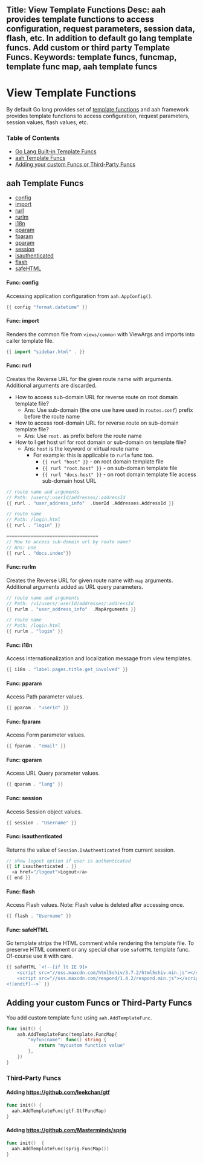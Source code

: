 Title: View Template Functions
Desc: aah provides template functions to access configuration, request parameters, session data, flash, etc. In addition to default go lang template funcs. Add custom or third party Template Funcs.
Keywords: template funcs, funcmap, template func map, aah template funcs
---
# View Template Functions

By default Go lang provides set of [template functions](https://golang.org/pkg/text/template/#hdr-Functions) and aah framework provides template functions to access configuration, request parameters, session values, flash values, etc.

### Table of Contents

  * [Go Lang Built-in Template Funcs](https://golang.org/pkg/text/template/#hdr-Functions)
  * [aah Template Funcs](#aah-template-funcs)
  * [Adding your custom Funcs or Third-Party Funcs](#adding-your-custom-funcs-or-third-party-funcs)

## aah Template Funcs

  * [config](#func-config)
  * [import](#func-import)
  * [rurl](#func-rurl)
  * [rurlm](#func-rurlm)
  * [i18n](#func-i18n)
  * [pparam](#func-pparam)
  * [fparam](#func-fparam)
  * [qparam](#func-qparam)
  * [session](#func-session)
  * [isauthenticated](#func-isauthenticated)
  * [flash](#func-flash)
  * [safeHTML](#func-safehtml)

#### Func: config

Accessing application configuration from `aah.AppConfig()`.

```go
{{ config "format.datetime" }}
```

#### Func: import

Renders the common file from `views/common` with ViewArgs and imports into caller template file.

```go
{{ import "sidebar.html" . }}
```

#### Func: rurl

Creates the Reverse URL for the given route name with arguments. Additional arguments are discarded.

  * How to access sub-domain URL for reverse route on root domain template file?
      - Ans: Use sub-domain (the one use have used in `routes.conf`) prefix before the route name
  * How to access root-domain URL for reverse route on sub-domain template file?
      - Ans: Use `root.` as prefix before the route name
  * How to I get host url for root domain or sub-domain on template file?
      - Ans: `host` is the keyword or virtual route name
          - For example: this is applicable to `rurlm` func too.
              - `{{ rurl "host" }}` - on root domain template file
              - `{{ rurl "root.host" }}` - on sub-domain template file
              - `{{ rurl "docs.host" }}` - on root domain template file access sub-domain host URL

```go
// route name and arguments
// Path: /users/:userId/addresses/:addressId
{{ rurl . "user_address_info"  .UserId .Addresses.AddressId }}

// route name
// Path: /login.html
{{ rurl . "login" }}

==================================
// How to access sub-domain url by route name?
// Ans: use
{{ rurl . "docs.index"}}

```

#### Func: rurlm

Creates the Reverse URL for given route name with `map` arguments. Additional arguments added as URL query parameters.

```go
// route name and arguments
// Path: /v1/users/:userId/addresses/:addressId
{{ rurlm . "user_address_info"  .MapArguments }}

// route name
// Path: /login.html
{{ rurlm . "login" }}
```

#### Func: i18n

Access internationalization and localization message from view templates.

```go
{{ i18n . "label.pages.title.get_involved" }}
```

#### Func: pparam

Access Path parameter values.

```go
{{ pparam . "userId" }}
```

#### Func: fparam

Access Form parameter values.

```go
{{ fparam . "email" }}
```

#### Func: qparam

Access URL Query parameter values.

```go
{{ qparam . "lang" }}
```

#### Func: session

Access Session object values.

```go
{{ session . "Username" }}
```

#### Func: isauthenticated

Returns the value of `Session.IsAuthenticated` from current session.

```go
// show logout option if user is authenticated
{{ if isauthenticated . }}
  <a href="/logout">Logout</a>
{{ end }}

```

#### Func: flash

Access Flash values. Note: Flash value is deleted after accessing once.

```go
{{ flash . "Username" }}
```

#### Func: safeHTML

Go template strips the HTML comment while rendering the template file. To preserve HTML comment or any special char use `safeHTML` template func. Of-course use it with care.

```go
{{ safeHTML `<!--[if lt IE 9]>
    <script src="//oss.maxcdn.com/html5shiv/3.7.2/html5shiv.min.js"></script>
    <script src="//oss.maxcdn.com/respond/1.4.2/respond.min.js"></script>
<![endif]-->` }}
```

## Adding your custom Funcs or Third-Party Funcs

You add custom template func using `aah.AddTemplateFunc`.

```go
func init() {
	aah.AddTemplateFunc(template.FuncMap{
		"myfuncname": func() string {
			return "mycustom function value"
		},
	})
}
```

### Third-Party Funcs

#### Adding https://github.com/leekchan/gtf

```go
func init() {
  aah.AddTemplateFunc(gtf.GtfFuncMap)
}
```

#### Adding https://github.com/Masterminds/sprig

```go
func init()  {
  aah.AddTemplateFunc(sprig.FuncMap())
}
```
